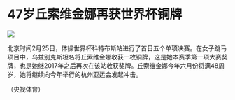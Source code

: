 # 47岁丘索维金娜再获世界杯铜牌

![](https://inews.gtimg.com/om_bt/OXgUmsI62Fyt_DF3Y7pmrwzevXmolh1HzCbBxXHJdriEMAA/1000)

北京时间2月25日，体操世界杯科特布斯站进行了首日五个单项决赛。在女子跳马项目中，乌兹别克斯坦名将丘索维金娜收获一枚铜牌，这是她本赛季第一项大赛奖牌，也是她继2017年之后再次在该站收获奖牌。丘索维金娜今年六月份将满48周岁，她将继续向今年举行的杭州亚运会发起冲击。

（央视体育）

